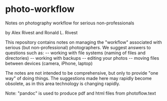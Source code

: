 # photo-workflow
Notes on photography workflow for serious non-professionals

by Alex Rivest and Ronald L. Rivest

This repository contains notes on managing the "workflow" associated
with serious (but non-professional) photographers.  We suggest answers
to questions such as:
    -- working with file systems (naming of files and directories)
    -- working with backups
    -- editing your photos
    -- moving files between devices (camera, iPhone, laptop)
    
The notes are not intended to be comprehensive, but only to provide
"one way" of doing things.  The suggestions made here may rapidly become
obsolete, as in this area technology is changing rapidly.

Note: "pandoc" is used to produce pdf and html files from photoflow.text

